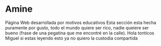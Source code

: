 # Amine
Página Web desarrollada por motivos educativos
Esta sección esta hecha puramente por gusto, todo el mundo quiere ser rico, nadie queiere ser bueno (frase de una pegatina que me encontré en la calle).
Hola tonticos
Miguel si estas leyendo esto ya no quiero la custodia compartida

